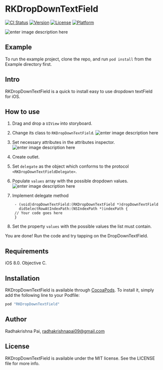 # RKDropDownTextField

[![CI Status](http://img.shields.io/travis/radhakrishnapai/RKDropDownTextField.svg?style=flat)](https://travis-ci.org/radhakrishnapai/RKDropDownTextField)
[![Version](https://img.shields.io/cocoapods/v/RKDropDownTextField.svg?style=flat)](http://cocoapods.org/pods/RKDropDownTextField)
[![License](https://img.shields.io/cocoapods/l/RKDropDownTextField.svg?style=flat)](http://cocoapods.org/pods/RKDropDownTextField)
[![Platform](https://img.shields.io/cocoapods/p/RKDropDownTextField.svg?style=flat)](http://cocoapods.org/pods/RKDropDownTextField)

![enter image description here](https://github.com/radhakrishnapai/RKDropDownTextField/blob/master/Example/Images/RKDropDownTextField.gif)

## Example

To run the example project, clone the repo, and run `pod install` from the Example directory first.

## Intro

RKDropDownTextField is a quick to install easy to use dropdown textField for iOS.

## How to use
1. Drag and drop a `UIView` into storyboard. 
2. Change its class to `RKDropDownTextField`.
![enter image description here](https://github.com/radhakrishnapai/RKDropDownTextField/blob/master/Example/Images/Custom_Class.png)

3. Set necessary attributes in the attributes inspector.
![enter image description here](https://github.com/radhakrishnapai/RKDropDownTextField/blob/master/Example/Images/Attributes_Inspector.png)
4. Create outlet.
5. Set `delegate` as the object which conforms to the protocol `<RKDropDownTextFieldDelegate>`.
6. Populate `values` array with the possible dropdown values.
![enter image description here](https://github.com/radhakrishnapai/RKDropDownTextField/blob/master/Example/Images/Code.png)
7. Implement delegate method 

        - (void)dropDownTextField:(RKDropDownTextField *)dropDownTextField
	      didSelectRowAtIndexPath:(NSIndexPath *)indexPath {
        // Your code goes here
        }

7. Set the property `values` with the possible values the list must contain.

You are done! Run the code and try tapping on the DropDownTextField.

## Requirements
iOS 8.0. Objective C.

## Installation

RKDropDownTextField is available through [CocoaPods](http://cocoapods.org). To install
it, simply add the following line to your Podfile:

```ruby
pod "RKDropDownTextField"
```

## Author

Radhakrishna Pai, radhakrishnapai09@gmail.com

## License

RKDropDownTextField is available under the MIT license. See the LICENSE file for more info.
